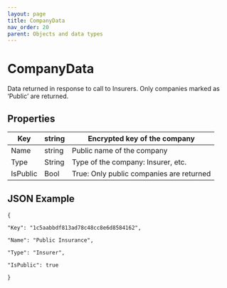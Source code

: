 ```yaml
---
layout: page
title: CompanyData
nav_order: 20
parent: Objects and data types
---
```


# CompanyData

Data returned in response to call to Insurers. Only companies marked as ‘Public’ are returned.

## Properties

| Key | string | Encrypted key of the company |
| --- | --- | --- |
| Name | string | Public name of the company |
| Type | String | Type of the company: Insurer, etc. |
| IsPublic | Bool | True: Only public companies are returned |

## JSON Example

```
{

"Key": "1c5aabbdf813ad78c48cc8e6d8584162",

"Name": "Public Insurance",

"Type": "Insurer",

"IsPublic": true

}
```

